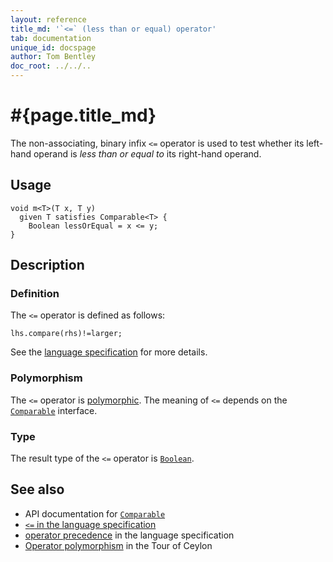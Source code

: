 ```yaml
---
layout: reference
title_md: '`<=` (less than or equal) operator'
tab: documentation
unique_id: docspage
author: Tom Bentley
doc_root: ../../..
---
```


# #{page.title_md}

The non-associating, binary infix `<=` operator is used to test whether its left-hand 
operand is *less than or equal to* its right-hand operand.

## Usage 

<!-- try: -->
    void m<T>(T x, T y) 
      given T satisfies Comparable<T> {
        Boolean lessOrEqual = x <= y;
    }

## Description

### Definition

The `<=` operator is defined as follows:

<!-- check:none -->
<!-- try: -->
    lhs.compare(rhs)!=larger;

See the [language specification](#{site.urls.spec_current}#equalitycomparison) for more details.

### Polymorphism

The `<=` operator is [polymorphic](#{page.doc_root}/reference/operator/operator-polymorphism). 
The meaning of `<=` depends on the 
[`Comparable`](#{site.urls.apidoc_current}/Comparable.type.html) interface.

### Type

The result type of the `<=` operator is [`Boolean`](#{site.urls.apidoc_current}/Boolean.type.html).

## See also

* API documentation for [`Comparable`](#{site.urls.apidoc_current}/Comparable.type.html)
* [`<=` in the language specification](#{site.urls.spec_current}#equalitycomparison)
* [operator precedence](#{site.urls.spec_current}#operatorprecedence) in the 
  language specification
* [Operator polymorphism](#{page.doc_root}/tour/language-module/#operator_polymorphism) 
  in the Tour of Ceylon

